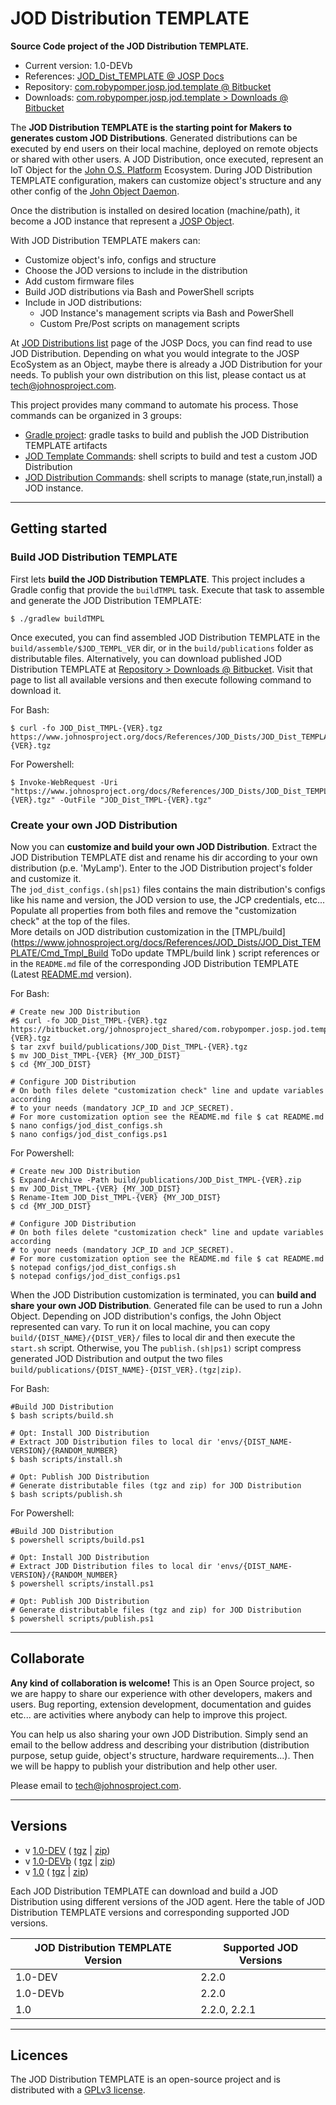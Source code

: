 # JOD Distribution TEMPLATE

**Source Code project of the JOD Distribution TEMPLATE.**

* Current version: 1.0-DEVb</td></tr>
* References: [JOD_Dist_TEMPLATE @ JOSP Docs](href="https://www.johnosproject.org/docs/References/JOD_Dists/JOD_Dist_TEMPLATE/Home)
* Repository: [com.robypomper.josp.jod.template @ Bitbucket](https://bitbucket.org/johnosproject_shared/com.robypomper.josp.jod.template/)
* Downloads: [com.robypomper.josp.jod.template > Downloads @ Bitbucket](https://bitbucket.org/johnosproject_shared/com.robypomper.josp.jod.template/downloads/)

The **JOD Distribution TEMPLATE is the starting point for Makers to generates custom JOD Distributions**. Generated distributions can be executed by end users on their local machine, deployed on remote objects or shared with other users.
A JOD Distribution, once executed, represent an IoT Object for the [John O.S. Platform](https://www.johnosproject.org/docs/index.html) Ecosystem. During JOD Distribution TEMPLATE configuration, makers can customize object's structure and any other config of the [John Object Daemon](https://www.johnosproject.org/docs/References/JOSP_Components/John%20Object%20Daemon/Home).

Once the distribution is installed on desired location (machine/path), it become a JOD instance that represent a [JOSP Object](https://www.johnosproject.org/docs/what/IoT%20Components/Object).

With JOD Distribution TEMPLATE makers can:
* Customize object's info, configs and structure
* Choose the JOD versions to include in the distribution
* Add custom firmware files
* Build JOD distributions via Bash and PowerShell scripts
* Include in JOD distributions:
  * JOD Instance's management scripts via Bash and PowerShell
  * Custom Pre/Post scripts on management scripts

At [JOD Distributions list](https://www.johnosproject.org/docs/References/JOD_Dists/Home) page of the JOSP Docs, you can find read to use JOD Distribution. Depending on what you would integrate to the JOSP EcoSystem as an Object, maybe there is already a JOD Distribution for your needs.
To publish your own distribution on this list, please contact us at [tech@johnosproject.com](mailto:tech@johnosproject.com).

This project provides many command to automate his process. Those commands can be organized in 3 groups:
* [Gradle project](docs/gradle/gradle.md): gradle tasks to build and publish the JOD Distribution TEMPLATE artifacts
* [JOD Template Commands](docs/tmpl/tmpl.md): shell scripts to build and test a custom JOD Distribution
* [JOD Distribution Commands](docs/dists/dists.md): shell scripts to manage (state,run,install) a JOD instance.

----

## Getting started

### Build JOD Distribution TEMPLATE

First lets **build the JOD Distribution TEMPLATE**. This project includes a
Gradle config that provide the ```buildTMPL``` task. Execute that task to
assemble and generate the JOD Distribution TEMPLATE:

```shell
$ ./gradlew buildTMPL
```

Once executed, you can find assembled JOD Distribution TEMPLATE in the
```build/assemble/$JOD_TEMPL_VER``` dir, or in the ```build/publications```
folder as distributable files. Alternatively, you can download published
JOD Distribution TEMPLATE at [Repository > Downloads @ Bitbucket](https://bitbucket.org/johnosproject_shared/com.robypomper.josp.jod.template/downloads/). Visit
that page to list all available versions and then execute following command to
download it.

For Bash:
```shell
$ curl -fo JOD_Dist_TMPL-{VER}.tgz https://www.johnosproject.org/docs/References/JOD_Dists/JOD_Dist_TEMPLATE/JOD_Dist_TMPL-{VER}.tgz
```

For Powershell:
```shell
$ Invoke-WebRequest -Uri "https://www.johnosproject.org/docs/References/JOD_Dists/JOD_Dist_TEMPLATE/JOD_Dist_TMPL-{VER}.tgz" -OutFile "JOD_Dist_TMPL-{VER}.tgz"
```

### Create your own JOD Distribution

Now you can **customize and build your own JOD Distribution**. Extract the
JOD Distribution TEMPLATE dist and rename his dir according to your own
distribution (p.e. 'MyLamp'). Enter to the JOD Distribution project's folder
and customize it.<br>
The ```jod_dist_configs.(sh|ps1)``` files contains the main distribution's configs
like his name and version, the JOD version to use, the JCP credentials, etc...
Populate all properties from both files and remove the "customization check" at
the top of the files.<br>
More details on JOD distribution customization in the [TMPL/build](https://www.johnosproject.org/docs/References/JOD_Dists/JOD_Dist_TEMPLATE/Cmd_Tmpl_Build
ToDo update TMPL/build link
) script references
or in the ```README.md``` file of the corresponding JOD Distribution TEMPLATE (Latest
[README.md](src/tmpl/resources/README.md) version).

For Bash:
```shell
# Create new JOD Distribution
#$ curl -fo JOD_Dist_TMPL-{VER}.tgz https://bitbucket.org/johnosproject_shared/com.robypomper.josp.jod.template/downloads/JOD_Dist_TMPL-{VER}.tgz
$ tar zxvf build/publications/JOD_Dist_TMPL-{VER}.tgz
$ mv JOD_Dist_TMPL-{VER} {MY_JOD_DIST}
$ cd {MY_JOD_DIST}

# Configure JOD Distribution
# On both files delete "customization check" line and update variables according
# to your needs (mandatory JCP_ID and JCP_SECRET).
# For more customization option see the README.md file $ cat README.md
$ nano configs/jod_dist_configs.sh
$ nano configs/jod_dist_configs.ps1
```

For Powershell:
```shell
# Create new JOD Distribution
$ Expand-Archive -Path build/publications/JOD_Dist_TMPL-{VER}.zip
$ mv JOD_Dist_TMPL-{VER} {MY_JOD_DIST}
$ Rename-Item JOD_Dist_TMPL-{VER} {MY_JOD_DIST}
$ cd {MY_JOD_DIST}

# Configure JOD Distribution
# On both files delete "customization check" line and update variables according
# to your needs (mandatory JCP_ID and JCP_SECRET).
# For more customization option see the README.md file $ cat README.md
$ notepad configs/jod_dist_configs.sh
$ notepad configs/jod_dist_configs.ps1
```

When the JOD Distribution customization is terminated, you can **build and share
your own JOD Distribution**. Generated file can be used to run a John Object.
Depending on JOD distribution's configs, the John Object represented can vary.
To run it on local machine, you can copy ```build/{DIST_NAME}/{DIST_VER}/```
files to local dir and then execute the ```start.sh``` script. Otherwise, you
The ```publish.(sh|ps1)``` script compress generated JOD Distribution and output
the two files ```build/publications/{DIST_NAME}-{DIST_VER}.(tgz|zip)```.

For Bash:
```shell
#Build JOD Distribution
$ bash scripts/build.sh

# Opt: Install JOD Distribution
# Extract JOD Distribution files to local dir 'envs/{DIST_NAME-VERSION}/{RANDOM_NUMBER}
$ bash scripts/install.sh

# Opt: Publish JOD Distribution
# Generate distributable files (tgz and zip) for JOD Distribution
$ bash scripts/publish.sh
```

For Powershell:
```shell
#Build JOD Distribution
$ powershell scripts/build.ps1

# Opt: Install JOD Distribution
# Extract JOD Distribution files to local dir 'envs/{DIST_NAME-VERSION}/{RANDOM_NUMBER}
$ powershell scripts/install.ps1

# Opt: Publish JOD Distribution
# Generate distributable files (tgz and zip) for JOD Distribution
$ powershell scripts/publish.ps1
```

---

## Collaborate

**Any kind of collaboration is welcome!** This is an Open Source project, so we are happy to share our experience with other developers, makers and users. Bug reporting, extension development, documentation and guides etc... are activities where anybody can help to improve this project.

You can help us also sharing your own JOD Distribution. Simply send an email to the bellow address and describing your distribution (distribution purpose, setup guide, object's structure, hardware requirements...). Then we will be happy to publish your distribution and help other user.

Please email to [tech@johnosproject.com](mailto:tech@johnosproject.com).

----

## Versions

* v [1.0-DEV](https://bitbucket.org/johnosproject_shared/com.robypomper.josp.jod.template/src/1.0-DEV/) (
  [tgz](https://bitbucket.org/johnosproject_shared/com.robypomper.josp.jod.template/downloads/JOD_Dist_TMPL-1.0-DEV.tgz) | 
  [zip](https://bitbucket.org/johnosproject_shared/com.robypomper.josp.jod.template/downloads/JOD_Dist_TMPL-1.0-DEV.zip))
* v [1.0-DEVb](https://bitbucket.org/johnosproject_shared/com.robypomper.josp.jod.template/src/1.0-DEVb/) (
  [tgz](https://bitbucket.org/johnosproject_shared/com.robypomper.josp.jod.template/downloads/JOD_Dist_TMPL-1.0-DEVb.tgz) | 
  [zip](https://bitbucket.org/johnosproject_shared/com.robypomper.josp.jod.template/downloads/JOD_Dist_TMPL-1.0-DEVb.zip))
* v [1.0](https://bitbucket.org/johnosproject_shared/com.robypomper.josp.jod.template/src/1.0/) (
  [tgz](https://bitbucket.org/johnosproject_shared/com.robypomper.josp.jod.template/downloads/JOD_Dist_TMPL-1.0.tgz) | 
  [zip](https://bitbucket.org/johnosproject_shared/com.robypomper.josp.jod.template/downloads/JOD_Dist_TMPL-1.0.zip))

Each JOD Distribution TEMPLATE can download and build a JOD Distribution using different versions of the JOD agent. Here the table of JOD Distribution TEMPLATE versions and corresponding supported JOD versions.

| JOD Distribution TEMPLATE Version | Supported JOD Versions |
|----------------------|--------------------|
| 1.0-DEV  | 2.2.0 |
| 1.0-DEVb | 2.2.0 |
| 1.0      | 2.2.0, 2.2.1 |

----

## Licences

The JOD Distribution TEMPLATE is an open-source project and is distributed with a [GPLv3 license](LICENCE.md).
